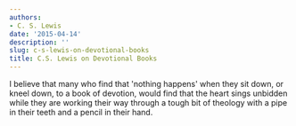 ```yaml
---
authors:
- C. S. Lewis
date: '2015-04-14'
description: ''
slug: c-s-lewis-on-devotional-books
title: C.S. Lewis on Devotional Books
---
```

I believe that many who find that 'nothing happens' when they sit down, or kneel down, to a book of devotion, would find that the heart sings unbidden while they are working their way through a tough bit of theology with a pipe in their teeth and a pencil in their hand.




